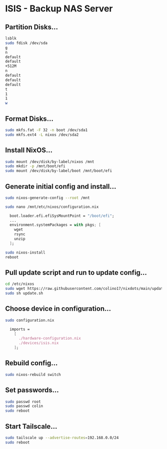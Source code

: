 # ISIS - Backup NAS Server

## Partition Disks...
```bash
lsblk
sudo fdisk /dev/sda
g
n
default
default
+512M
n
default
default
default
t
1
1
w
```

## Format Disks...
```bash
sudo mkfs.fat -F 32 -n boot /dev/sda1
sudo mkfs.ext4 -L nixos /dev/sda2
```

## Install NixOS...
```bash
sudo mount /dev/disk/by-label/nixos /mnt
sudo mkdir -p /mnt/boot/efi
sudo mount /dev/disk/by-label/boot /mnt/boot/efi
```

## Generate initial config and install...
```bash
sudo nixos-generate-config --root /mnt
```

```bash
sudo nano /mnt/etc/nixos/configuration.nix
```

```nix
  boot.loader.efi.efiSysMountPoint = "/boot/efi";
  ...
  environment.systemPackages = with pkgs; [
    wget
    rsync
    unzip
  ];
```

```bash
sudo nixos-install
reboot
```

## Pull update script and run to update config...
```bash
cd /etc/nixos
sudo wget https://raw.githubusercontent.com/colino17/nixdots/main/update.sh
sudo sh update.sh
```

## Choose device in configuration...
```bash
sudo configuration.nix
```
```nix
  imports =
    [
      ./hardware-configuration.nix
      ./devices/isis.nix
    ];
```

## Rebuild config...
```bash
sudo nixos-rebuild switch
```

## Set passwords...
```bash
sudo passwd root
sudo passwd colin
sudo reboot
```

## Start Tailscale...
```bash
sudo tailscale up --advertise-routes=192.168.0.0/24
sudo reboot
```
